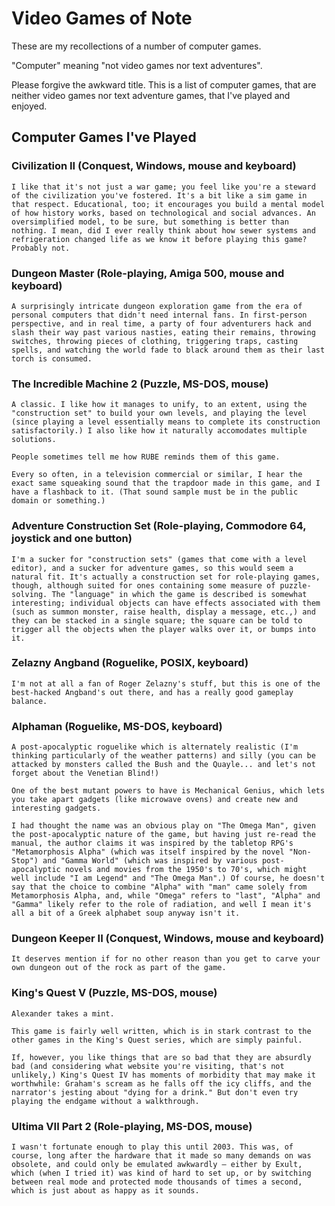 Video Games of Note
===================

These are my recollections of a number of computer games.

"Computer" meaning "not video games nor text adventures".

Please forgive the awkward title. This is a list of computer games, that are neither video games nor text adventure games, that I've played and enjoyed.

Computer Games I've Played
------------------

### Civilization II (Conquest, Windows, mouse and keyboard)

    I like that it's not just a war game; you feel like you're a steward of the civilization you've fostered. It's a bit like a sim game in that respect. Educational, too; it encourages you build a mental model of how history works, based on technological and social advances. An oversimplified model, to be sure, but something is better than nothing. I mean, did I ever really think about how sewer systems and refrigeration changed life as we know it before playing this game? Probably not.

### Dungeon Master (Role-playing, Amiga 500, mouse and keyboard)

    A surprisingly intricate dungeon exploration game from the era of personal computers that didn't need internal fans. In first-person perspective, and in real time, a party of four adventurers hack and slash their way past various nasties, eating their remains, throwing switches, throwing pieces of clothing, triggering traps, casting spells, and watching the world fade to black around them as their last torch is consumed.

### The Incredible Machine 2 (Puzzle, MS-DOS, mouse)

    A classic. I like how it manages to unify, to an extent, using the "construction set" to build your own levels, and playing the level (since playing a level essentially means to complete its construction satisfactorily.) I also like how it naturally accomodates multiple solutions.

    People sometimes tell me how RUBE reminds them of this game.

    Every so often, in a television commercial or similar, I hear the exact same squeaking sound that the trapdoor made in this game, and I have a flashback to it. (That sound sample must be in the public domain or something.)

### Adventure Construction Set (Role-playing, Commodore 64, joystick and one button)

    I'm a sucker for "construction sets" (games that come with a level editor), and a sucker for adventure games, so this would seem a natural fit. It's actually a construction set for role-playing games, though, although suited for ones containing some measure of puzzle-solving. The "language" in which the game is described is somewhat interesting; individual objects can have effects associated with them (such as summon monster, raise health, display a message, etc.,) and they can be stacked in a single square; the square can be told to trigger all the objects when the player walks over it, or bumps into it.

### Zelazny Angband (Roguelike, POSIX, keyboard)

    I'm not at all a fan of Roger Zelazny's stuff, but this is one of the best-hacked Angband's out there, and has a really good gameplay balance.

### Alphaman (Roguelike, MS-DOS, keyboard)

    A post-apocalyptic roguelike which is alternately realistic (I'm thinking particularly of the weather patterns) and silly (you can be attacked by monsters called the Bush and the Quayle... and let's not forget about the Venetian Blind!)

    One of the best mutant powers to have is Mechanical Genius, which lets you take apart gadgets (like microwave ovens) and create new and interesting gadgets.

    I had thought the name was an obvious play on "The Omega Man", given the post-apocalyptic nature of the game, but having just re-read the manual, the author claims it was inspired by the tabletop RPG's "Metamorphosis Alpha" (which was itself inspired by the novel "Non-Stop") and "Gamma World" (which was inspired by various post-apocalyptic novels and movies from the 1950's to 70's, which might well include "I am Legend" and "The Omega Man".) Of course, he doesn't say that the choice to combine "Alpha" with "man" came solely from Metamorphosis Alpha, and, while "Omega" refers to "last", "Alpha" and "Gamma" likely refer to the role of radiation, and well I mean it's all a bit of a Greek alphabet soup anyway isn't it.

### Dungeon Keeper II (Conquest, Windows, mouse and keyboard)

    It deserves mention if for no other reason than you get to carve your own dungeon out of the rock as part of the game.

### King's Quest V (Puzzle, MS-DOS, mouse)

    Alexander takes a mint.

    This game is fairly well written, which is in stark contrast to the other games in the King's Quest series, which are simply painful.

    If, however, you like things that are so bad that they are absurdly bad (and considering what website you're visiting, that's not unlikely,) King's Quest IV has moments of morbidity that may make it worthwhile: Graham's scream as he falls off the icy cliffs, and the narrator's jesting about "dying for a drink." But don't even try playing the endgame without a walkthrough.

### Ultima VII Part 2 (Role-playing, MS-DOS, mouse)

    I wasn't fortunate enough to play this until 2003. This was, of course, long after the hardware that it made so many demands on was obsolete, and could only be emulated awkwardly — either by Exult, which (when I tried it) was kind of hard to set up, or by switching between real mode and protected mode thousands of times a second, which is just about as happy as it sounds.
